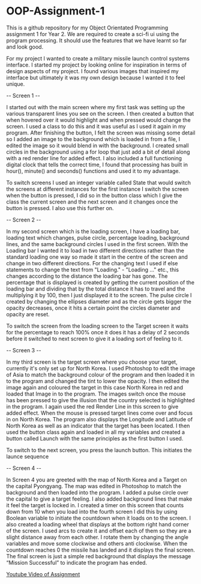 # OOP-Assignment-1
This is a github repository for my Object Orientated Programming assignment 1 for Year 2. We are required to create a sci-fi ui using the program processing. It should use the features that we have learnt so far and look good.

For my project I wanted to create a military missile launch control systems interface. I started my project by looking online for inspiration in terms of design aspects of my project. I found various images that inspired my interface but ultimately it was my own design because I wanted it to feel unique.

-- Screen 1 --

I started out with the main screen where my first task was setting up the various transparent lines you see on the screen. I then created a button that when hovered over it would highlight and when pressed would change the screen. I used a class to do this and it was useful as I used it again in my program. After finishing the button, I felt the screen was missing some detail so I added an image to the background which is loaded in from a file, I edited the image so it would blend in with the background. I created small circles in the background using a for loop that just add a bit of detail along with a red render line for added effect. I also included a full functioning digital clock that tells the correct time, I found that processing has built in hour(), minute() and seconds() functions and used it to my advantage.

To switch screens I used an integer variable called State that would switch the screens at different instances for the first instance I switch the screen when the button is pressed, I did so in the button class which I give the class the current screen and the next screen and it changes once the button is pressed. I also use this further on.

-- Screen 2 --

In my second screen which is the loading screen, I have a loading bar, loading text which changes, pulse circle, percentage loading, background lines, and the same background circles I used in the first screen. With the Loading bar I wanted it to load in two different directions rather than the standard loading one way so made it start in the centre of the screen and change in two different directions.
For the changing text I used if else statements to change the text from "Loading." - "Loading …" etc., this changes according to the distance the loading bar has gone. The percentage that is displayed is created by getting the current position of the loading bar and dividing that by the total distance it has to travel and the multiplying it by 100, then I just displayed it to the screen. The pulse circle I created by changing the ellipses diameter and as the circle gets bigger the opacity decreases, once it hits a certain point the circles diameter and opacity are reset.

To switch the screen from the loading screen to the Target screen it waits for the percentage to reach 100% once it does it has a delay of 2 seconds before it switched to next screen to give it a loading sort of feeling to it.

-- Screen 3 --

In my third screen is the target screen where you choose your target, currently it's only set up for North Korea. I used Photoshop to edit the image of Asia to match the background colour of the program and then loaded it in to the program and changed the tint to lower the opacity. I then edited the image again and coloured the target in this case North Korea in red and loaded that Image in to the program. The images switch once the mouse has been pressed to give the illusion that the country selected is highlighted in the program. I again used the red Render Line in this screen to give added effect. When the mouse is pressed target lines come over and focus in on North Korea. The program also displays the Longitude and Latitude of North Korea as well as an indicator that the target has been located. I then used the button class again and loaded in all my variables and created a button called Launch with the same principles as the first button I used.

To switch to the next screen, you press the launch button. This initiates the launce sequence

-- Screen 4 --

In Screen 4 you are greeted with the map of North Korea and a Target on the capital Pyongyang. The map was edited in Photoshop to match the background and then loaded into the program. I added a pulse circle over the capital to give a target feeling. I also added background lines that make it feel the target is locked in. I created a timer on this screen that counts down from 10 when you load into the fourth screen I did this by using Boolean variable to initiate the countdown when it loads on to the screen. I also created a loading wheel that displays at the bottom right hand corner of the screen. I used arcs to create it and offset each of them so they are a slight distance away from each other. I rotate them by changing the angle variables and move some clockwise and others anti clockwise.
When the countdown reaches 0 the missile has landed and it displays the final screen. The final screen is just a simple red background that displays the message “Mission Successful” to indicate the program has ended.

[Youtube Video of Assignment](https://youtu.be/z84tDOA0dVA)
